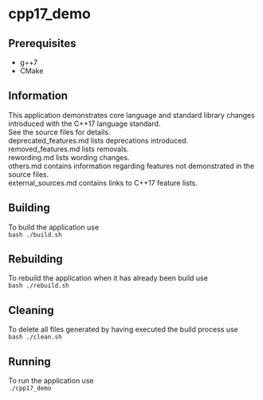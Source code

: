 # cpp17_demo
## Prerequisites
- g++7
- CMake

## Information
This application demonstrates core language and standard library changes introduced with the C++17 language standard.  
See the source files for details.  
deprecated_features.md lists deprecations introduced.  
removed_features.md lists removals.  
rewording.md lists wording changes.  
others.md contains information regarding features not demonstrated in the source files.  
external_sources.md contains links to C++17 feature lists.

## Building
To build the application use  
`
bash ./build.sh
`

## Rebuilding
To rebuild the application when it has already been build use  
`
bash ./rebuild.sh
`

## Cleaning
To delete all files generated by having executed the build process use  
`
bash ./clean.sh
`

## Running
To run the application use  
`
./cpp17_demo
`
